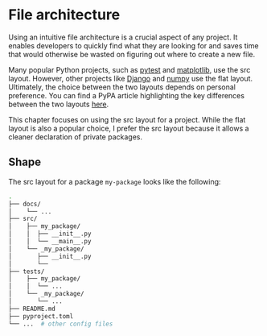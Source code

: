 # File architecture

Using an intuitive file architecture is a crucial aspect of any project. It enables developers to quickly find what they are looking for and saves time that would otherwise be wasted on figuring out where to create a new file.

Many popular Python projects, such as [pytest](https://github.com/pytest-dev/pytest) and [matplotlib](https://github.com/matplotlib/matplotlib), use the src layout. However, other projects like [Django](https://github.com/django/django) and [numpy](https://github.com/numpy/numpy/tree/main) use the flat layout. Ultimately, the choice between the two layouts depends on personal preference. You can find a PyPA article highlighting the key differences between the two layouts [here](https://packaging.python.org/en/latest/discussions/src-layout-vs-flat-layout/).

This chapter focuses on using the src layout for a project. While the flat layout is also a popular choice, I prefer the src layout because it allows a cleaner declaration of private packages.

## Shape

The src layout for a package `my-package` looks like the following:

```sh
.
├── docs/
│    └── ...
├── src/
│    ├── my_package/
│    │  ├── __init__.py
│    │  └── __main__.py
│    └── _my_package/
│       ├── __init__.py
│       └── 
├── tests/
│    ├── my_package/
│    │  └── ...
│    └── _my_package/
│       └── ...
├── README.md
├── pyproject.toml
└── ...  # other config files
```
